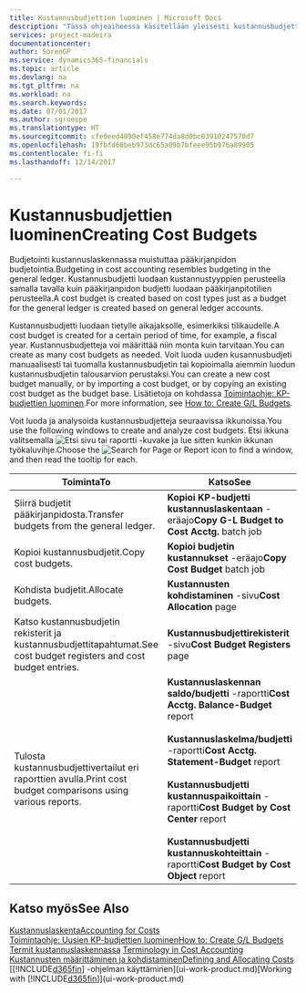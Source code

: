 ```yaml
---
title: Kustannusbudjettien luominen | Microsoft Docs
description: "Tässä ohjeaiheessa käsitellään yleisesti kustannusbudjettien luontia ja analysointia."
services: project-madeira
documentationcenter: 
author: SorenGP
ms.service: dynamics365-financials
ms.topic: article
ms.devlang: na
ms.tgt_pltfrm: na
ms.workload: na
ms.search.keywords: 
ms.date: 07/01/2017
ms.author: sgroespe
ms.translationtype: HT
ms.sourcegitcommit: cfe0eed4090ef458e774da8d0bc03910247570d7
ms.openlocfilehash: 19fbfd60beb973dc65a09b7bfeee95b976a89905
ms.contentlocale: fi-fi
ms.lasthandoff: 12/14/2017

---
```

# <a name="creating-cost-budgets"></a><span data-ttu-id="e50f8-103">Kustannusbudjettien luominen</span><span class="sxs-lookup"><span data-stu-id="e50f8-103">Creating Cost Budgets</span></span>
<span data-ttu-id="e50f8-104">Budjetointi kustannuslaskennassa muistuttaa pääkirjanpidon budjetointia.</span><span class="sxs-lookup"><span data-stu-id="e50f8-104">Budgeting in cost accounting resembles budgeting in the general ledger.</span></span> <span data-ttu-id="e50f8-105">Kustannusbudjetti luodaan kustannustyyppien perusteella samalla tavalla kuin pääkirjanpidon budjetti luodaan pääkirjanpitotilien perusteella.</span><span class="sxs-lookup"><span data-stu-id="e50f8-105">A cost budget is created based on cost types just as a budget for the general ledger is created based on general ledger accounts.</span></span>  

<span data-ttu-id="e50f8-106">Kustannusbudjetti luodaan tietylle aikajaksolle, esimerkiksi tilikaudelle.</span><span class="sxs-lookup"><span data-stu-id="e50f8-106">A cost budget is created for a certain period of time, for example, a fiscal year.</span></span> <span data-ttu-id="e50f8-107">Kustannusbudjetteja voi määrittää niin monta kuin tarvitaan.</span><span class="sxs-lookup"><span data-stu-id="e50f8-107">You can create as many cost budgets as needed.</span></span> <span data-ttu-id="e50f8-108">Voit luoda uuden kusannusbudjeti manuaalisesti tai tuomalla kustannusbudjetin tai kopioimalla aiemmin luodun kustannusbudjetin talousarvion perustaksi.</span><span class="sxs-lookup"><span data-stu-id="e50f8-108">You can create a new cost budget manually, or by importing a cost budget, or by copying an existing cost budget as the budget base.</span></span> <span data-ttu-id="e50f8-109">Lisätietoja on kohdassa [Toimintaohje: KP-budjettien luominen](finance-how-create-budgets.md).</span><span class="sxs-lookup"><span data-stu-id="e50f8-109">For more information, see [How to: Create G/L Budgets](finance-how-create-budgets.md).</span></span>

<span data-ttu-id="e50f8-110">Voit luoda ja analysoida kustannusbudjetteja seuraavissa ikkunoissa.</span><span class="sxs-lookup"><span data-stu-id="e50f8-110">You use the following windows to create and analyze cost budgets.</span></span> <span data-ttu-id="e50f8-111">Etsi ikkuna valitsemalla ![Etsi sivu tai raportti](media/ui-search/search_small.png "Etsi sivu tai raportti -kuvake") -kuvake ja lue sitten kunkin ikkunan työkaluvihje.</span><span class="sxs-lookup"><span data-stu-id="e50f8-111">Choose the ![Search for Page or Report](media/ui-search/search_small.png "Search for Page or Report icon") icon to find a window, and then read the tooltip for each.</span></span>

|<span data-ttu-id="e50f8-112">Toiminta</span><span class="sxs-lookup"><span data-stu-id="e50f8-112">To</span></span>|<span data-ttu-id="e50f8-113">Katso</span><span class="sxs-lookup"><span data-stu-id="e50f8-113">See</span></span>|  
|--------|---------|  
|<span data-ttu-id="e50f8-114">Siirrä budjetit pääkirjanpidosta.</span><span class="sxs-lookup"><span data-stu-id="e50f8-114">Transfer budgets from the general ledger.</span></span>|<span data-ttu-id="e50f8-115">**Kopioi KP-budjetti kustannuslaskentaan** -eräajo</span><span class="sxs-lookup"><span data-stu-id="e50f8-115">**Copy G-L Budget to Cost Acctg.** batch job</span></span>|  
|<span data-ttu-id="e50f8-116">Kopioi kustannusbudjetit.</span><span class="sxs-lookup"><span data-stu-id="e50f8-116">Copy cost budgets.</span></span>|<span data-ttu-id="e50f8-117">**Kopioi budjetin kustannukset** -eräajo</span><span class="sxs-lookup"><span data-stu-id="e50f8-117">**Copy Cost Budget** batch job</span></span>|  
|<span data-ttu-id="e50f8-118">Kohdista budjetit.</span><span class="sxs-lookup"><span data-stu-id="e50f8-118">Allocate budgets.</span></span>|<span data-ttu-id="e50f8-119">**Kustannusten kohdistaminen** -sivu</span><span class="sxs-lookup"><span data-stu-id="e50f8-119">**Cost Allocation** page</span></span>|  
|<span data-ttu-id="e50f8-120">Katso kustannusbudjetin rekisterit ja kustannusbudjettitapahtumat.</span><span class="sxs-lookup"><span data-stu-id="e50f8-120">See cost budget registers and cost budget entries.</span></span>|<span data-ttu-id="e50f8-121">**Kustannusbudjettirekisterit** -sivu</span><span class="sxs-lookup"><span data-stu-id="e50f8-121">**Cost Budget Registers** page</span></span>|  
|<span data-ttu-id="e50f8-122">Tulosta kustannusbudjettivertailut eri raporttien avulla.</span><span class="sxs-lookup"><span data-stu-id="e50f8-122">Print cost budget comparisons using various reports.</span></span>|<span data-ttu-id="e50f8-123">**Kustannuslaskennan saldo/budjetti** -raportti</span><span class="sxs-lookup"><span data-stu-id="e50f8-123">**Cost Acctg. Balance-Budget** report</span></span><br /><br /> <span data-ttu-id="e50f8-124">**Kustannuslaskelma/budjetti** -raportti</span><span class="sxs-lookup"><span data-stu-id="e50f8-124">**Cost Acctg. Statement-Budget** report</span></span><br /><br /> <span data-ttu-id="e50f8-125">**Kustannusbudjetti kustannuspaikoittain** -raportti</span><span class="sxs-lookup"><span data-stu-id="e50f8-125">**Cost Budget by Cost Center** report</span></span><br /><br /> <span data-ttu-id="e50f8-126">**Kustannusbudjetti kustannuskohteittain** -raportti</span><span class="sxs-lookup"><span data-stu-id="e50f8-126">**Cost Budget by Cost Object** report</span></span>|  

## <a name="see-also"></a><span data-ttu-id="e50f8-127">Katso myös</span><span class="sxs-lookup"><span data-stu-id="e50f8-127">See Also</span></span>  
[<span data-ttu-id="e50f8-128">Kustannuslaskenta</span><span class="sxs-lookup"><span data-stu-id="e50f8-128">Accounting for Costs</span></span>](finance-manage-cost-accounting.md)  
[<span data-ttu-id="e50f8-129">Toimintaohje: Uusien KP-budjettien luominen</span><span class="sxs-lookup"><span data-stu-id="e50f8-129">How to: Create G/L Budgets</span></span>](finance-how-create-budgets.md)  
<span data-ttu-id="e50f8-130">[Termit kustannuslaskennassa](finance-terminology-in-cost-accounting.md) </span><span class="sxs-lookup"><span data-stu-id="e50f8-130">[Terminology in Cost Accounting](finance-terminology-in-cost-accounting.md) </span></span>  
[<span data-ttu-id="e50f8-131">Kustannusten määrittäminen ja kohdistaminen</span><span class="sxs-lookup"><span data-stu-id="e50f8-131">Defining and Allocating Costs</span></span>](finance-define-and-allocate-costs.md)  
<span data-ttu-id="e50f8-132">[[!INCLUDE[d365fin](includes/d365fin_md.md)] -ohjelman käyttäminen](ui-work-product.md)</span><span class="sxs-lookup"><span data-stu-id="e50f8-132">[Working with [!INCLUDE[d365fin](includes/d365fin_md.md)]](ui-work-product.md)</span></span>

